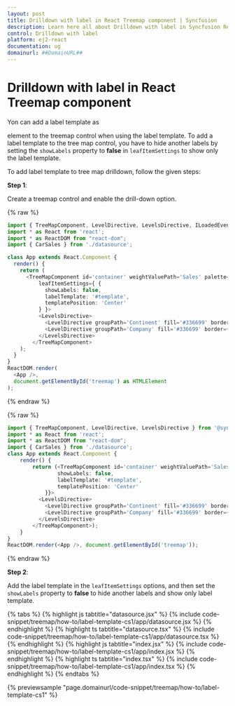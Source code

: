 ```yaml
---
layout: post
title: Drilldown with label in React Treemap component | Syncfusion
description: Learn here all about Drilldown with label in Syncfusion React Treemap component of Syncfusion Essential JS 2 and more.
control: Drilldown with label 
platform: ej2-react
documentation: ug
domainurl: ##DomainURL##
---
```


# Drilldown with label in React Treemap component

Yon can add a label template as <div> element to the treemap control when using the label template. To add a label template to the tree map control, you have to hide another labels by setting the `showLabels` property to **false** in `leafItemSettings` to show only the label template.

To add label template to tree map drilldown, follow the given steps:

**Step 1**:

Create a treemap control and enable the drill-down option.

{% raw %}

```ts
import { TreeMapComponent, LevelDirective, LevelsDirective, ILoadedEventArgs, IDrillEndEventArgs } from '@syncfusion/ej2-react-treemap';
import * as React from 'react';
import * as ReactDOM from "react-dom";
import { CarSales } from './datasource';

class App extends React.Component {
  render() {
    return (
      <TreeMapComponent id='container' weightValuePath='Sales' palette={['white']} enableDrillDown={true} dataSource={CarSales}
          leafItemSettings={ {
            showLabels: false,
            labelTemplate: '#template',
            templatePosition: 'Center'
          } }>
          <LevelsDirective>
            <LevelDirective groupPath='Continent' fill='#336699' border={ { color: 'black', width: 0.5 } } />
            <LevelDirective groupPath='Company' fill='#336699' border={ { color: 'black', width: 0.5 } } />
          </LevelsDirective>
        </TreeMapComponent>
    );
  }
}
ReactDOM.render(
  <App />,
  document.getElementById('treemap') as HTMLElement
);
```
{% endraw %}

{% raw %}

```ts
import { TreeMapComponent, LevelDirective, LevelsDirective } from '@syncfusion/ej2-react-treemap';
import * as React from 'react';
import * as ReactDOM from "react-dom";
import { CarSales } from './datasource';
class App extends React.Component {
    render() {
        return (<TreeMapComponent id='container' weightValuePath='Sales' palette={['white']} enableDrillDown={true} dataSource={CarSales} leafItemSettings={{
                showLabels: false,
                labelTemplate: '#template',
                templatePosition: 'Center'
            }}>
          <LevelsDirective>
            <LevelDirective groupPath='Continent' fill='#336699' border={{ color: 'black', width: 0.5 }}/>
            <LevelDirective groupPath='Company' fill='#336699' border={{ color: 'black', width: 0.5 }}/>
          </LevelsDirective>
        </TreeMapComponent>);
    }
}
ReactDOM.render(<App />, document.getElementById('treemap'));
```
{% endraw %}

**Step 2**:

Add the label template in the `leafItemSettings` options, and then set the `showLabels` property to **false** to hide another labels and show only label template.

{% tabs %}
{% highlight js tabtitle="datasource.jsx" %}
{% include code-snippet/treemap/how-to/label-template-cs1/app/datasource.jsx %}
{% endhighlight %}
{% highlight ts tabtitle="datasource.tsx" %}
{% include code-snippet/treemap/how-to/label-template-cs1/app/datasource.tsx %}
{% endhighlight %}
{% highlight js tabtitle="index.jsx" %}
{% include code-snippet/treemap/how-to/label-template-cs1/app/index.jsx %}
{% endhighlight %}
{% highlight ts tabtitle="index.tsx" %}
{% include code-snippet/treemap/how-to/label-template-cs1/app/index.tsx %}
{% endhighlight %}
{% endtabs %}

 {% previewsample "page.domainurl/code-snippet/treemap/how-to/label-template-cs1" %}